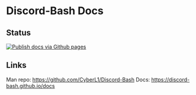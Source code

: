 # Discord-Bash Docs

## Status
[![Publish docs via Github pages](https://github.com/Discord-Bash/docs/actions/workflows/deploy.yml/badge.svg)](https://github.com/Discord-Bash/docs/actions/workflows/deploy.yml/badge.svg)

## Links
Man repo: https://github.com/CyberL1/Discord-Bash
Docs: https://discord-bash.github.io/docs